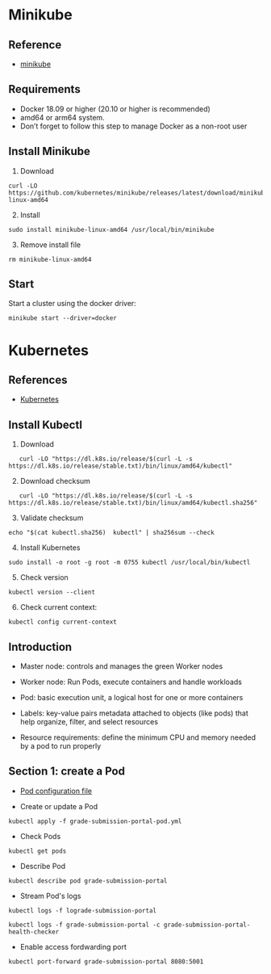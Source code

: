 # Minikube

## Reference

- [minikube](https://minikube.sigs.k8s.io/docs/start/?arch=%2Flinux%2Fx86-64%2Fstable%2Fbinary+download)

## Requirements

- Docker 18.09 or higher (20.10 or higher is recommended)
- amd64 or arm64 system.
- Don’t forget to follow this step to manage Docker as a non-root user

## Install Minikube

1. Download

```
curl -LO https://github.com/kubernetes/minikube/releases/latest/download/minikube-linux-amd64
```

2. Install

```
sudo install minikube-linux-amd64 /usr/local/bin/minikube 
```

3. Remove install file

```
rm minikube-linux-amd64
```

## Start

Start a cluster using the docker driver:

```
minikube start --driver=docker
```

# Kubernetes

## References

- [Kubernetes](https://kubernetes.io/docs/tasks/tools/install-kubectl-linux/#install-kubectl-binary-with-curl-on-linux)

## Install Kubectl

1. Download

```
   curl -LO "https://dl.k8s.io/release/$(curl -L -s https://dl.k8s.io/release/stable.txt)/bin/linux/amd64/kubectl"
```

2. Download checksum
```
   curl -LO "https://dl.k8s.io/release/$(curl -L -s https://dl.k8s.io/release/stable.txt)/bin/linux/amd64/kubectl.sha256"
```

3. Validate checksum
```
echo "$(cat kubectl.sha256)  kubectl" | sha256sum --check
```

4. Install Kubernetes
```
sudo install -o root -g root -m 0755 kubectl /usr/local/bin/kubectl
```

5. Check version
```
kubectl version --client
```

6. Check current context:

```
kubectl config current-context
```

## Introduction

- Master node: controls and manages the green Worker nodes

- Worker node: Run Pods, execute containers and handle workloads

- Pod: basic execution unit, a logical host for one or more containers

- Labels: key-value pairs metadata attached to objects (like pods) that help organize, filter, and select resources

- Resource requirements: define the minimum CPU and memory needed by a pod to run properly

## Section 1: create a Pod

- [Pod configuration file](section-one/grade-submission-portal-pod.yml)

- Create or update a Pod

```
kubectl apply -f grade-submission-portal-pod.yml
```

- Check Pods

```
kubectl get pods
```

- Describe Pod

```
kubectl describe pod grade-submission-portal
```

- Stream Pod's logs

```
kubectl logs -f lograde-submission-portal

kubectl logs -f grade-submission-portal -c grade-submission-portal-health-checker
```

- Enable access fordwarding port
```
kubectl port-forward grade-submission-portal 8080:5001
```


